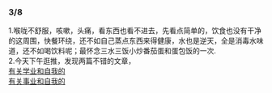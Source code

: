 ### 3/8
 1.喉咙不舒服，咳嗽，头痛，看东西也看不进去，先看点简单的，饮食也没有干净的这周围，快餐环绕，还不如自己蒸点东西来得健康，水也是逆天，全是消毒水味道，还不如喝饮料呢；最怀念三水三饭小炒番茄蛋和蛋包饭的一次.  
 2.今天下午逛推，发现两篇不错的文章，  
[有关学业和自我的](https://web.archive.org/web/20210511014518/https://www.himself65.com/quit-qhnu/)  
[有关事业和自我的](https://x.com/JamesGoong/status/1897995738103038152)
